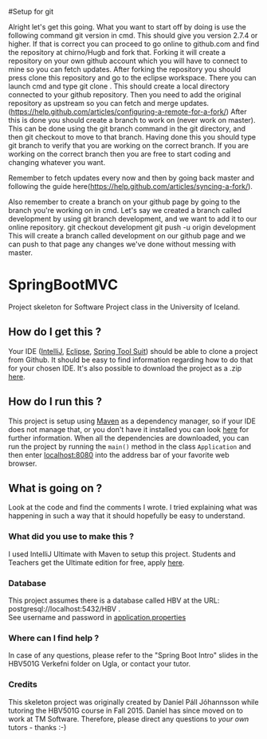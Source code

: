 #Setup for git

Alright let's get this going. What you want to start off by doing is use the following command 
	git version
in cmd. This should give you version 2.7.4 or higher. If that is correct you can proceed to go online to github.com and find the repository at chirno/Hugb and fork that. Forking it will create a repository on your own github account which you will have to connect to mine so you can fetch updates. 
After forking the repository you should press clone this repository and go to the eclipse workspace. There you can launch cmd and type git clone <link from clipboard>. This should create a local directory connected to your github repository. Then you need to add the original repository as upstream so you can fetch and merge updates. (https://help.github.com/articles/configuring-a-remote-for-a-fork/)
After this is done you should create a branch to work on (never work on master). This can be done using the git branch <branchname> command in the git directory, and then git checkout <branchname> to move to that branch. Having done this you should type git branch to verify that you are working on the correct branch. If you are working on the correct branch then you are free to start coding and changing whatever you want. 

Remember to fetch updates every now and then by going back master and following the guide here(https://help.github.com/articles/syncing-a-fork/). 

Also remember to create a branch on your github page by going to the branch you're working on in cmd. Let's say we created a branch called development by using git branch development, and we want to add it to our online repository.
	git checkout development
	git push -u origin development
This will create a branch called development on our github page and we can push to that page any changes we've done without messing with master.

# SpringBootMVC
Project skeleton for Software Project class in the University of Iceland.

## How do I get this ?
Your IDE ([IntelliJ](https://www.jetbrains.com/idea/), [Eclipse](https://eclipse.org/), [Spring Tool Suit](https://spring.io/tools)) should be able to clone a project from Github.
It should be easy to find information regarding how to do that for your chosen IDE.
It's also possible to download the project as a .zip [here](https://github.com/danielpall/SpringBootMVC/archive/master.zip).

## How do I run this ?
This project is setup using [Maven](https://maven.apache.org/what-is-maven.html) as a dependency manager, so if your IDE does not manage that, or you don't have it installed you can look [here](https://maven.apache.org/install.html) for further information.
When all the dependencies are downloaded, you can run the project by running the ``main()`` method in the class ``Application`` and then enter [localhost:8080](http://localhost:8080) into the address bar of your favorite web browser.

## What is going on ?
Look at the code and find the comments I wrote. I tried explaining what was happening in such a way that it should hopefully be easy to understand.

### What did you use to make this ?
I used IntelliJ Ultimate with Maven to setup this project. Students and Teachers get the Ultimate edition for free, apply [here](https://www.jetbrains.com/student/).

### Database
This project assumes there is a database called HBV at the URL: postgresql://localhost:5432/HBV .   
See username and password in [application.properties](https://github.com/danielpall/SpringBootMVC/blob/master/src/main/resources/application.properties)

### Where can I find help ?
In case of any questions, please refer to the "Spring Boot Intro" slides in the HBV501G Verkefni folder on Ugla, or contact your tutor.

### Credits
This skeleton project was originally created by Daníel Páll Jóhannsson while tutoring the HBV501G course in Fall 2015. Daníel has since moved on to work at TM Software. Therefore, please direct any questions to *your own* tutors - thanks :-)
